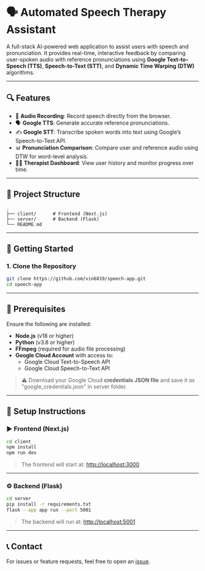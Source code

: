 # 🗣️ Automated Speech Therapy Assistant

A full-stack AI-powered web application to assist users with speech and pronunciation. It provides real-time, interactive feedback by comparing user-spoken audio with reference pronunciations using **Google Text-to-Speech (TTS)**, **Speech-to-Text (STT)**, and **Dynamic Time Warping (DTW)** algorithms.

---

## 🔍 Features

- 🎤 **Audio Recording**: Record speech directly from the browser.
- 🗣️ **Google TTS**: Generate accurate reference pronunciations.
- ✍️ **Google STT**: Transcribe spoken words into text using Google’s Speech-to-Text API.
- 📊 **Pronunciation Comparison**: Compare user and reference audio using DTW for word-level analysis.
- 👩‍⚕️ **Therapist Dashboard**: View user history and monitor progress over time.

---

## 📁 Project Structure

```
.
├── client/      # Frontend (Next.js)
├── server/      # Backend (Flask)
└── README.md
```

---

## 🚀 Getting Started

### 1. Clone the Repository

```bash
git clone https://github.com/vin6819/speech-app.git
cd speech-app
```

---

## 🧠 Prerequisites

Ensure the following are installed:

- **Node.js** (v18 or higher)
- **Python** (v3.8 or higher)
- **FFmpeg** (required for audio file processing)
- **Google Cloud Account** with access to:
  - Google Cloud Text-to-Speech API
  - Google Cloud Speech-to-Text API

> ⚠️ Download your Google Cloud **credentials JSON file** and save it as "google_credentials.json" in server folder.

---

## 🔧 Setup Instructions

### ▶️ Frontend (Next.js)

```bash
cd client
npm install
npm run dev
```

> The frontend will start at: [http://localhost:3000](http://localhost:3000)

---

### ⚙️ Backend (Flask)

```bash
cd server
pip install -r requirements.txt
flask --app app run --port 5001
```

> The backend will run at: [http://localhost:5001](http://localhost:5001)

---

## 📞 Contact

For issues or feature requests, feel free to open an [issue](https://github.com/vin6819/speech-app/issues).
